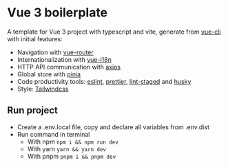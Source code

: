 # Vue 3 boilerplate

A template for Vue 3 project with typescript and vite, generate from [vue-cli](https://vuejs.org/guide/scaling-up/tooling.html) with initial features:

- Navigation with [vue-router](https://router.vuejs.org/)
- Internationalization with [vue-i18n](https://vue-i18n.intlify.dev/)
- HTTP API communication with [axios](https://axios-http.com/vi/docs/intro)
- Global store with [pinia](https://pinia.vuejs.org/)
- Code productivity tools: [eslint](https://eslint.org), [prettier](https://prettier.io), [lint-staged](https://www.npmjs.com/package/lint-staged) and [husky](https://www.npmjs.com/package/husky)
- Style: [Tailwindcss](https://tailwindcss.com/)

## Run project

- Create a .env.local file, copy and declare all variables from .env.dist
- Run command in terminal
  - With npm `npm i && npm run dev`
  - With yarn `yarn && yarn dev`
  - With pnpm `pnpm i && pnpm dev`
